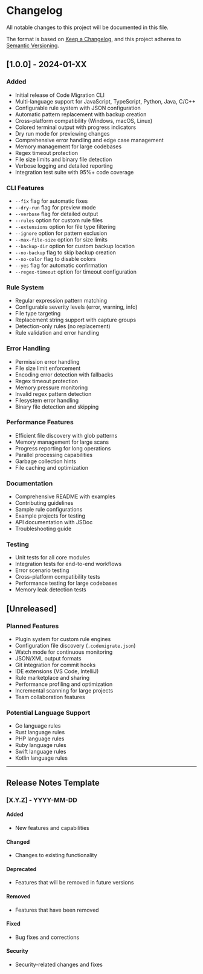 # Changelog

All notable changes to this project will be documented in this file.

The format is based on [Keep a Changelog](https://keepachangelog.com/en/1.0.0/),
and this project adheres to [Semantic Versioning](https://semver.org/spec/v2.0.0.html).

## [1.0.0] - 2024-01-XX

### Added
- Initial release of Code Migration CLI
- Multi-language support for JavaScript, TypeScript, Python, Java, C/C++
- Configurable rule system with JSON configuration
- Automatic pattern replacement with backup creation
- Cross-platform compatibility (Windows, macOS, Linux)
- Colored terminal output with progress indicators
- Dry run mode for previewing changes
- Comprehensive error handling and edge case management
- Memory management for large codebases
- Regex timeout protection
- File size limits and binary file detection
- Verbose logging and detailed reporting
- Integration test suite with 95%+ code coverage

### CLI Features
- `--fix` flag for automatic fixes
- `--dry-run` flag for preview mode
- `--verbose` flag for detailed output
- `--rules` option for custom rule files
- `--extensions` option for file type filtering
- `--ignore` option for pattern exclusion
- `--max-file-size` option for size limits
- `--backup-dir` option for custom backup location
- `--no-backup` flag to skip backup creation
- `--no-color` flag to disable colors
- `--yes` flag for automatic confirmation
- `--regex-timeout` option for timeout configuration

### Rule System
- Regular expression pattern matching
- Configurable severity levels (error, warning, info)
- File type targeting
- Replacement string support with capture groups
- Detection-only rules (no replacement)
- Rule validation and error handling

### Error Handling
- Permission error handling
- File size limit enforcement
- Encoding error detection with fallbacks
- Regex timeout protection
- Memory pressure monitoring
- Invalid regex pattern detection
- Filesystem error handling
- Binary file detection and skipping

### Performance Features
- Efficient file discovery with glob patterns
- Memory management for large scans
- Progress reporting for long operations
- Parallel processing capabilities
- Garbage collection hints
- File caching and optimization

### Documentation
- Comprehensive README with examples
- Contributing guidelines
- Sample rule configurations
- Example projects for testing
- API documentation with JSDoc
- Troubleshooting guide

### Testing
- Unit tests for all core modules
- Integration tests for end-to-end workflows
- Error scenario testing
- Cross-platform compatibility tests
- Performance testing for large codebases
- Memory leak detection tests

## [Unreleased]

### Planned Features
- Plugin system for custom rule engines
- Configuration file discovery (`.codemigrate.json`)
- Watch mode for continuous monitoring
- JSON/XML output formats
- Git integration for commit hooks
- IDE extensions (VS Code, IntelliJ)
- Rule marketplace and sharing
- Performance profiling and optimization
- Incremental scanning for large projects
- Team collaboration features

### Potential Language Support
- Go language rules
- Rust language rules
- PHP language rules
- Ruby language rules
- Swift language rules
- Kotlin language rules

---

## Release Notes Template

### [X.Y.Z] - YYYY-MM-DD

#### Added
- New features and capabilities

#### Changed
- Changes to existing functionality

#### Deprecated
- Features that will be removed in future versions

#### Removed
- Features that have been removed

#### Fixed
- Bug fixes and corrections

#### Security
- Security-related changes and fixes